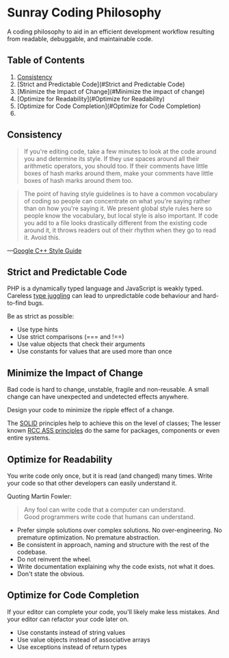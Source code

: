 # Sunray Coding Philosophy

A coding philosophy to aid in an efficient development workflow resulting from
readable, debuggable, and maintainable code. 

## Table of Contents

  1. [Consistency](#Consistency)
  1. [Strict and Predictable Code](#Strict and Predictable Code)
  1. [Minimize the Impact of Change](#Minimize the impact of change)
  1. [Optimize for Readability](#Optimize for Readability)
  1. [Optimize for Code Completion](#Optimize for Code Completion)
  1.
  
## Consistency

> If you're editing code, take a few minutes to look at the code around you and
> determine its style. If they use spaces around all their arithmetic
> operators, you should too. If their comments have little boxes of hash marks
> around them, make your comments have little boxes of hash marks around them
> too.

> The point of having style guidelines is to have a common vocabulary of coding
> so people can concentrate on what you're saying rather than on how you're
> saying it. We present global style rules here so people know the vocabulary,
> but local style is also important. If code you add to a file looks
> drastically different from the existing code around it, it throws readers out
> of their rhythm when they go to read it. Avoid this.

&mdash;[Google C++ Style Guide](https://google.github.io/styleguide/cppguide.html)

## Strict and Predictable Code

PHP is a dynamically typed language and JavaScript is weakly typed. Careless 
[type juggling](http://php.net/manual/en/language.types.type-juggling.php) can lead
to unpredictable code behaviour and hard-to-find bugs.

Be as strict as possible:

* Use type hints
* Use strict comparisons (=== and !==)
* Use value objects that check their arguments
* Use constants for values that are used more than once

## Minimize the Impact of Change

Bad code is hard to change, unstable, fragile and non-reusable. A small change can 
have unexpected and undetected effects anywhere.

Design your code to minimize the ripple effect of a change.

The [SOLID](https://en.wikipedia.org/wiki/SOLID_(object-oriented_design)) principles 
help to achieve this on the level of classes; The lesser known 
[RCC ASS principles](http://butunclebob.com/ArticleS.UncleBob.PrinciplesOfOod)
do the same for packages, components or even entire systems.


## Optimize for Readability

You write code only once, but it is read (and changed) many times. Write your code so 
that other developers can easily understand it.

Quoting Martin Fowler:

> Any fool can write code that a computer can understand.<br />
> Good programmers write code that humans can understand.

* Prefer simple solutions over complex solutions. No over-engineering. No premature
  optimization. No premature abstraction.
* Be consistent in approach, naming and structure with the rest of the codebase.
* Do not reinvent the wheel.
* Write documentation explaining why the code exists, not what it does. 
* Don't state the obvious.


## Optimize for Code Completion

If your editor can complete your code, you'll likely make less mistakes. And your editor 
can refactor your code later on.

* Use constants instead of string values
* Use value objects instead of associative arrays
* Use exceptions instead of return types
